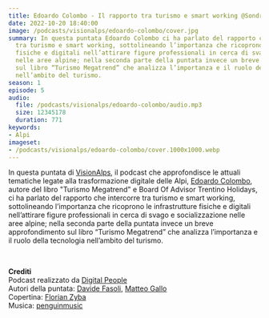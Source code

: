 ```yaml
---
title: Edoardo Colombo - Il rapporto tra turismo e smart working @Sondrio
date: 2022-10-20 18:40:00
image: /podcasts/visionalps/edoardo-colombo/cover.jpg
summary: In questa puntata Edoardo Colombo ci ha parlato del rapporto che intercorre
  tra turismo e smart working, sottolineando l’importanza che ricoprono le infrastrutture
  fisiche e digitali nell’attirare figure professionali in cerca di svago e socializzazione
  nelle aree alpine; nella seconda parte della puntata invece un breve approfondimento
  sul libro “Turismo Megatrend” che analizza l’importanza e il ruolo della tecnologia
  nell’ambito del turismo.
season: 1
episode: 5
audio:
  file: /podcasts/visionalps/edoardo-colombo/audio.mp3
  size: 12345178
  duration: 771
keywords:
- Alpi
imageset:
- /podcasts/visionalps/edoardo-colombo/cover.1000x1000.webp
---
```


In questa puntata di [VisionAlps](https://www.visionalps.com/), il podcast che approfondisce le attuali tematiche legate alla trasformazione digitale delle Alpi, [Edoardo Colombo](https://www.linkedin.com/in/edocolombo/), autore del libro "Turismo Megatrend" e Board Of Advisor Trentino Holidays, ci ha parlato del rapporto che intercorre tra turismo e smart working, sottolineando l’importanza che ricoprono le infrastrutture fisiche e digitali nell’attirare figure professionali in cerca di svago e socializzazione nelle aree alpine; nella seconda parte della puntata invece un breve approfondimento sul libro “Turismo Megatrend” che analizza l’importanza e il ruolo della tecnologia nell’ambito del turismo.

<br>

**Crediti**<br>
Podcast realizzato da [Digital People](https://w3id.org/digitalpeople)<br>
Autori della puntata: [Davide Fasoli](https://www.linkedin.com/in/davide-fasoli-2b3246179/), [Matteo Gallo](https://www.linkedin.com/in/matteo-gallo-4a5ab31a8/)<br>
Copertina: [Florian Zyba](https://www.linkedin.com/in/florian-zyba/)<br>
Musica: [penguinmusic](https://pixabay.com/users/penguinmusic-24940186/)